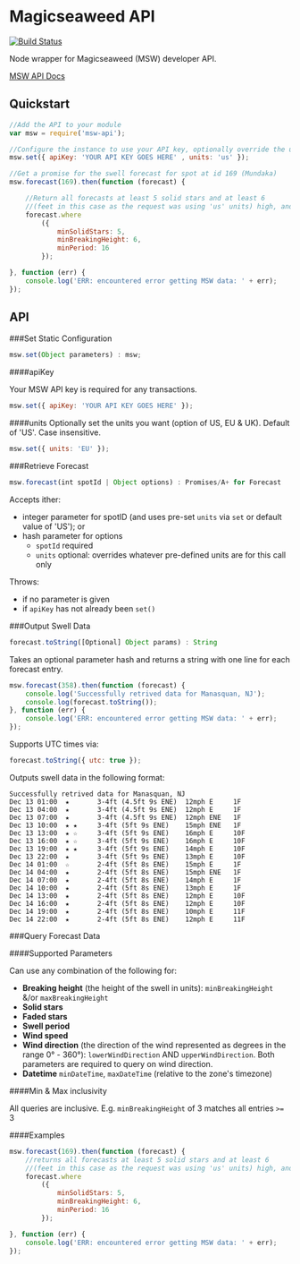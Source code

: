 Magicseaweed API
=============

[![Build Status](https://travis-ci.org/justinjmoses/msw-api.png)](https://travis-ci.org/justinjmoses/msw-api)

Node wrapper for Magicseaweed (MSW) developer API. 

[MSW API Docs](http://magicseaweed.com/developer/forecast-api)

Quickstart
------    


```javascript
//Add the API to your module
var msw = require('msw-api');

//Configure the instance to use your API key, optionally override the units (default is 'US')
msw.set({ apiKey: 'YOUR API KEY GOES HERE' , units: 'us' });

//Get a promise for the swell forecast for spot at id 169 (Mundaka)
msw.forecast(169).then(function (forecast) {

    //Return all forecasts at least 5 solid stars and at least 6 
    //(feet in this case as the request was using 'us' units) high, and at least 16s in primary swell period  
    forecast.where
        ({
            minSolidStars: 5,
            minBreakingHeight: 6,
            minPeriod: 16
        });

}, function (err) {
    console.log('ERR: encountered error getting MSW data: ' + err);
});
```




API
---

###Set Static Configuration

```javascript
msw.set(Object parameters) : msw;
```

####apiKey

Your MSW API key is required for any transactions. 

```javascript
msw.set({ apiKey: 'YOUR API KEY GOES HERE' });
```

####units
Optionally set the units you want (option of US, EU &amp; UK). Default of 'US'. Case insensitive.

```javascript
msw.set({ units: 'EU' });
```


###Retrieve Forecast

```javascript
msw.forecast(int spotId | Object options) : Promises/A+ for Forecast
```

Accepts ither:

* integer parameter for spotID (and uses pre-set `units` via `set` or default value of 'US'); or
* hash parameter for options
    * `spotId` required
    * `units` optional: overrides whatever pre-defined units are for this call only

Throws: 

* if no parameter is given
* if `apiKey` has not already been `set()`

###Output Swell Data 

```javascript
forecast.toString([Optional] Object params) : String
```

Takes an optional parameter hash and returns a string with one line for each forecast entry. 

```javascript   
msw.forecast(358).then(function (forecast) {
    console.log('Successfully retrived data for Manasquan, NJ');
    console.log(forecast.toString()); 
}, function (err) {
    console.log('ERR: encountered error getting MSW data: ' + err);
});
```

Supports UTC times via:

```javascript
forecast.toString({ utc: true });
```

Outputs swell data in the following format:

```
Successfully retrived data for Manasquan, NJ
Dec 13 01:00  ★       3-4ft (4.5ft 9s ENE)  12mph E     1F
Dec 13 04:00  ★       3-4ft (4.5ft 9s ENE)  12mph E     1F
Dec 13 07:00  ★       3-4ft (4.5ft 9s ENE)  12mph ENE   1F
Dec 13 10:00  ★ ★     3-4ft (5ft 9s ENE)    15mph ENE   1F
Dec 13 13:00  ★ ☆     3-4ft (5ft 9s ENE)    16mph E     10F
Dec 13 16:00  ★ ☆     3-4ft (5ft 9s ENE)    16mph E     10F
Dec 13 19:00  ★ ★     3-4ft (5ft 9s ENE)    14mph E     10F
Dec 13 22:00  ★       3-4ft (5ft 9s ENE)    13mph E     10F
Dec 14 01:00  ☆       2-4ft (5ft 8s ENE)    15mph E     1F
Dec 14 04:00  ★       2-4ft (5ft 8s ENE)    15mph ENE   1F
Dec 14 07:00  ★       2-4ft (5ft 8s ENE)    14mph E     1F
Dec 14 10:00  ★       2-4ft (5ft 8s ENE)    13mph E     1F
Dec 14 13:00  ★       2-4ft (5ft 8s ENE)    12mph E     10F
Dec 14 16:00  ★       2-4ft (5ft 8s ENE)    12mph E     10F
Dec 14 19:00  ★       2-4ft (5ft 8s ENE)    10mph E     11F
Dec 14 22:00  ★       2-4ft (5ft 8s ENE)    12mph E     11F
```

###Query Forecast Data

####Supported Parameters

Can use any combination of the following for:

* __Breaking height__ (the height of the swell in units): `minBreakingHeight` &/or `maxBreakingHeight` 
* __Solid stars__ 
* __Faded stars__
* __Swell period__
* __Wind speed__
* __Wind direction__ (the direction of the wind represented as degrees in the range 0° - 360°): `lowerWindDirection` AND `upperWindDirection`. Both parameters are required to query on wind direction.
* __Datetime__ `minDateTime`, `maxDateTime` (relative to the zone's timezone)

####Min & Max inclusivity

All queries are inclusive. E.g. `minBreakingHeight` of 3 matches all entries `>=` 3

####Examples 

```javascript   
msw.forecast(169).then(function (forecast) {
    //returns all forecasts at least 5 solid stars and at least 6 
    //(feet in this case as the request was using 'us' units) high, and at least 16s in primary swell period  
    forecast.where
        ({
            minSolidStars: 5,
            minBreakingHeight: 6,
            minPeriod: 16
        });

}, function (err) {
    console.log('ERR: encountered error getting MSW data: ' + err);
});
```

